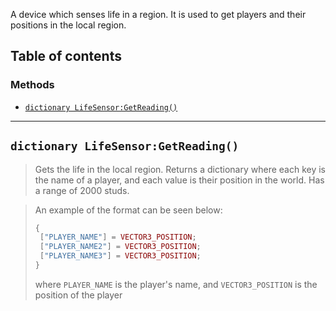 A device which senses life in a region. It is used to get players and their positions in the local region.

## Table of contents

### Methods
* [`dictionary LifeSensor:GetReading()`](#dictionary-lifesensorgetreading)

___

## `dictionary LifeSensor:GetReading()`

> Gets the life in the local region. Returns a dictionary where each key is the name of a player, and each value is their position in the world. Has a range of 2000 studs.

> An example of the format can be seen below: 
> ```lua
> {
>  ["PLAYER_NAME"] = VECTOR3_POSITION;
>  ["PLAYER_NAME2"] = VECTOR3_POSITION;
>  ["PLAYER_NAME3"] = VECTOR3_POSITION;
> }
> ```
> where `PLAYER_NAME` is the player's name, and `VECTOR3_POSITION` is the position of the player
